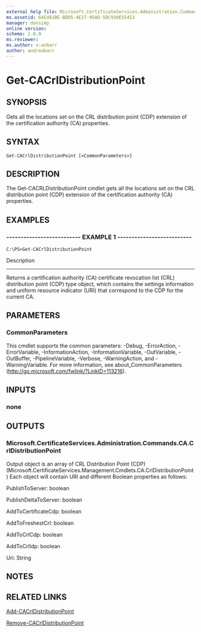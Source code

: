 ```yaml
---
external help file: Microsoft.CertificateServices.Administration.Commands.dll-Help.xml
ms.assetid: 64E481BE-BDD5-4E27-95AD-5DC930E55453
manager: dansimp
online version: 
schema: 2.0.0
ms.reviewer:
ms.author: v-anbarr
author: andreabarr
---
```


# Get-CACrlDistributionPoint

## SYNOPSIS
Gets all the locations set on the CRL distribution point (CDP) extension of the certification authority (CA) properties.

## SYNTAX

```
Get-CACrlDistributionPoint [<CommonParameters>]
```

## DESCRIPTION
The Get-CACRLDistributionPoint cmdlet gets all the locations set on the CRL distribution point (CDP) extension of the certification authority (CA) properties.

## EXAMPLES

### -------------------------- EXAMPLE 1 --------------------------
```
C:\PS>Get-CACrlDistributionPoint
```

Description

-----------

Returns a certification authority (CA) certificate revocation list (CRL) distribution point (CDP) type object, which contains the settings information and uniform resource indicator (URI) that correspond to the CDP for the current CA.

## PARAMETERS

### CommonParameters
This cmdlet supports the common parameters: -Debug, -ErrorAction, -ErrorVariable, -InformationAction, -InformationVariable, -OutVariable, -OutBuffer, -PipelineVariable, -Verbose, -WarningAction, and -WarningVariable. For more information, see about_CommonParameters (http://go.microsoft.com/fwlink/?LinkID=113216).

## INPUTS

### none

## OUTPUTS

### Microsoft.CertificateServices.Administration.Commands.CA.CrlDistributionPoint
Output object is an array of CRL Distribution Point (CDP) (Microsoft.CertificateServices.Management.Cmdlets.CA.CrlDistributionPoint) Each object will contain URI and different Boolean properties as follows:

PublishToServer: boolean

PublishDeltaToServer: boolean

AddToCertificateCdp: boolean

AddToFreshestCrl: boolean

AddToCrlCdp: boolean

AddToCrlIdp: boolean

Uri: String

## NOTES

## RELATED LINKS

[Add-CACrlDistributionPoint](./Add-CACrlDistributionPoint.md)

[Remove-CACrlDistributionPoint](./Remove-CACrlDistributionPoint.md)

